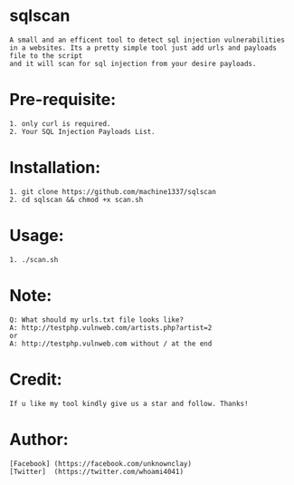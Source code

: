 # sqlscan
    A small and an efficent tool to detect sql injection vulnerabilities in a websites. Its a pretty simple tool just add urls and payloads file to the script 
    and it will scan for sql injection from your desire payloads.

# Pre-requisite:
    1. only curl is required.
    2. Your SQL Injection Payloads List.
    
# Installation:
    1. git clone https://github.com/machine1337/sqlscan
    2. cd sqlscan && chmod +x scan.sh
    
# Usage:
    1. ./scan.sh
   
# Note:
    Q: What should my urls.txt file looks like?
    A: http://testphp.vulnweb.com/artists.php?artist=2
    or
    A: http://testphp.vulnweb.com without / at the end
    
# Credit:
    If u like my tool kindly give us a star and follow. Thanks!
    
# Author:
    [Facebook] (https://facebook.com/unknownclay)
    [Twitter]  (https://twitter.com/whoami4041)
 
